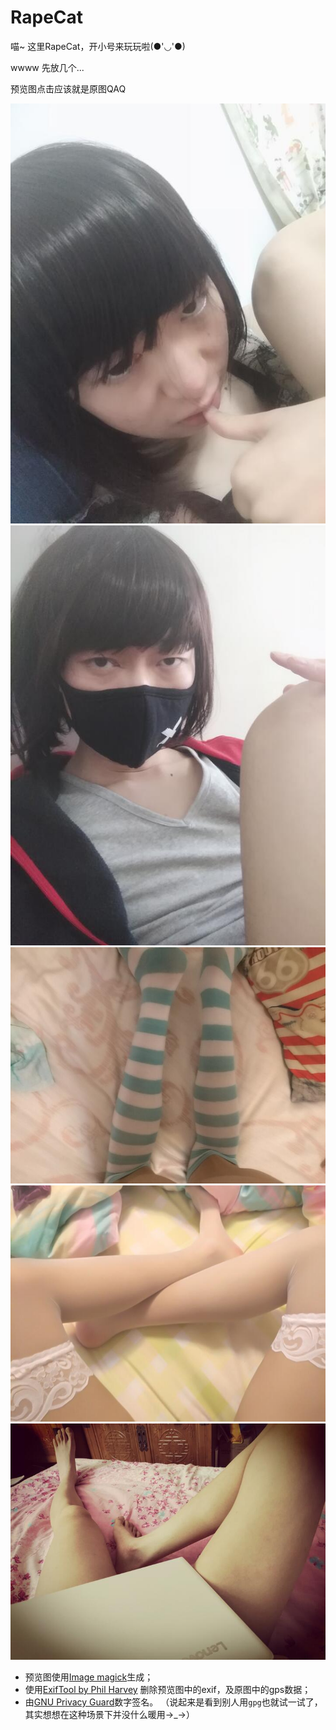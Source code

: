 # RapeCat

喵~ 这里RapeCat，开小号来玩玩啦\(●'◡'●\)

wwww 先放几个...

预览图点击应该就是原图QAQ

[<img src="preview/0000.jpg" alt="Picture Preview">](0000.jpg)  
[<img src="preview/0001.jpg" alt="Picture Preview">](0001.jpg)  
[<img src="preview/0002.jpg" alt="Picture Preview">](0002.jpg)  
[<img src="preview/0003.jpg" alt="Picture Preview">](0003.jpg)  
[<img src="preview/0004.jpg" alt="Picture Preview">](0004.jpg) 

* 预览图使用[Image magick](https://imagemagick.org/script/convert.php "Image magick")生成；
* 使用[ExifTool by Phil Harvey](http://owl.phy.queensu.ca/~phil/exiftool/ "ExifTool by Phil Harvey")
删除预览图中的exif，及原图中的gps数据；
* 由[GNU Privacy Guard](https://gnupg.org/ "GNU Privacy Guard")数字签名。
（说起来是看到别人用`gpg`也就试一试了，其实想想在这种场景下并没什么暖用→\_→）
